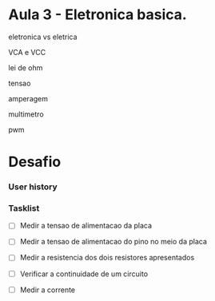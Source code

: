 # Aula 3 - Eletronica basica.

eletronica vs eletrica

VCA e VCC

lei de ohm

tensao

amperagem

multimetro

pwm

# Desafio

### User history



### Tasklist

* [ ] Medir a tensao de alimentacao da placa

* [ ] Medir a tensao de alimentacao do pino no meio da placa

* [ ] Medir a resistencia dos dois resistores apresentados

* [ ] Verificar a continuidade de um circuito

* [ ] Medir a corrente
